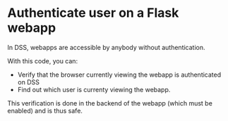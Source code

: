 # Authenticate user on a Flask webapp

In DSS, webapps are accessible by anybody without authentication.

With this code, you can:

* Verify that the browser currently viewing the webapp is authenticated on DSS
* Find out which user is currenty viewing the webapp.

This verification is done in the backend of the webapp (which must be enabled) and is thus safe.